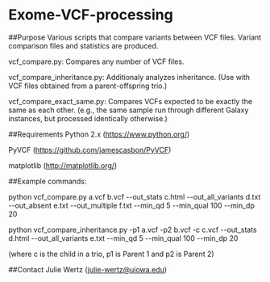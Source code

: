 # Exome-VCF-processing

##Purpose
Various scripts that compare variants between VCF files. Variant comparison files
and statistics are produced.

vcf_compare.py: Compares any number of VCF files.

vcf_compare_inheritance.py: Additionaly analyzes inheritance.
(Use with VCF files obtained from a parent-offspring trio.)

vcf_compare_exact_same.py: Compares VCFs expected to be
exactly the same as each other. (e.g., the same sample run through
different Galaxy instances, but processed identically otherwise.)

##Requirements
Python 2.x (https://www.python.org/)

PyVCF (https://github.com/jamescasbon/PyVCF)

matplotlib (http://matplotlib.org/)

##Example commands:

python vcf_compare.py a.vcf b.vcf --out_stats c.html --out_all_variants
d.txt --out_absent e.txt --out_multiple f.txt --min_qd 5 --min_qual 100
--min_dp 20

python vcf_compare_inheritance.py -p1 a.vcf -p2 b.vcf -c c.vcf
--out_stats d.html --out_all_variants e.txt --min_qd 5 --min_qual 100
--min_dp 20

(where c is the child in a trio, p1 is Parent 1 and p2 is Parent 2)

##Contact
Julie Wertz (julie-wertz@uiowa.edu)

